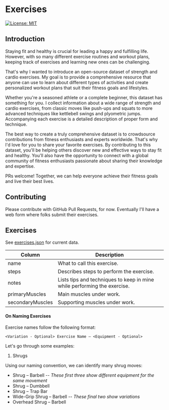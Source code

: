 # Exercises

[![License: MIT](https://img.shields.io/badge/License-MIT-yellow.svg)](https://opensource.org/licenses/MIT)

## Introduction

Staying fit and healthy is crucial for leading a happy and fulfilling life. However, with so many different exercise routines and workout plans, keeping track of exercises and learning new ones can be challenging.

That's why I wanted to introduce an open-source dataset of strength and cardio exercises. My goal is to provide a comprehensive resource that anyone can use to learn about different types of activities and create personalized workout plans that suit their fitness goals and lifestyles.

Whether you're a seasoned athlete or a complete beginner, this dataset has something for you. I collect information about a wide range of strength and cardio exercises, from classic moves like push-ups and squats to more advanced techniques like kettlebell swings and plyometric jumps. Accompanying each exercise is a detailed description of proper form and technique.

The best way to create a truly comprehensive dataset is to crowdsource contributions from fitness enthusiasts and experts worldwide. That's why I'd love for you to share your favorite exercises. By contributing to this dataset, you'll be helping others discover new and effective ways to stay fit and healthy. You'll also have the opportunity to connect with a global community of fitness enthusiasts passionate about sharing their knowledge and expertise.

PRs welcome! Together, we can help everyone achieve their fitness goals and live their best lives.

## Contributing

Please contribute with GitHub Pull Requests, for now. Eventually I'll have a web form where folks submit their exercises.

## Exercises

See [exercises.json](./exercises.json) for current data.

| Column | Description |
| --- | --- |
| name | What to call this exercise. |
| steps | Describes steps to perform the exercise. |
| notes | Lists tips and techniques to keep in mine while performing the exercise. |
| primaryMuscles | Main muscles under work. |
| secondaryMuscles | Supporting muscles under work. |

#### On Naming Exercises

Exercise names follow the following format:

```
<Variation - Optional> Exercise Name – <Equipment - Optional>
```

Let's go through some examples:

1. Shrugs

Using our naming convention, we can identify many shrug moves:

- Shrug – Barbell _-- These first three show different equipment for the same movement_
- Shrug – Dumbbell
- Shrug – Trap Bar
- Wide-Grip Shrug – Barbell _-- These final two show variations_
- Overhead Shrug – Barbell
